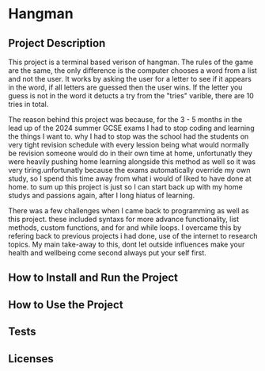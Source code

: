 # Hangman

## Project Description

This project is a terminal based verison of hangman. The rules of the game are the same, the only difference is the computer chooses a word from a list and not the user. It works by asking the user for a letter to see if it appears in the word, if all letters are guessed then the user wins. If the letter you guess is not in the word it detucts a try from the "tries" varible, there are 10 tries in total.

The reason behind this project was because, for the 3 - 5 months in the lead up of the 2024 summer GCSE exams I had to stop coding and learning the things I want to. why I had to stop was the school had the students on very tight revision schedule with every lession being what would normally be revision someone would do in their own time at home, unfortunatly they were heavily pushing home learning alongside this method as well so it was very tiring.unfortunatly because the exams automatically override my own study, so I spend this time away from what i would of liked to have done at home. to sum up this project is just so I can start back up with my home studys and passions again, after I long hiatus of learning.

There was a few challenges when I came back to programming as well as this project. these included syntaxs for more advance functionality, list methods, custom functions, and for and while loops. I overcame this by refering back to previous projects i had done, use of the internet to research topics. My main take-away to this, dont let outside influences make your health and wellbeing come second always put your self first.

## How to Install and Run the Project

## How to Use the Project

## Tests

## Licenses